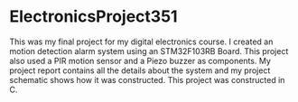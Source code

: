 # ElectronicsProject351
This was my final project for my digital electronics course. I created an motion detection alarm system using an STM32F103RB Board. This project also used a PIR motion sensor and a Piezo buzzer as components.
My project report contains all the details about the system and my project schematic shows how it was constructed. This project was constructed in C.
